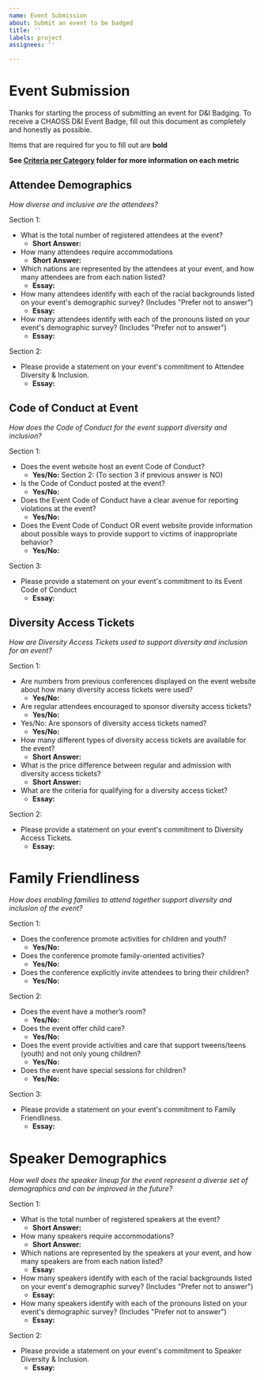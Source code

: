 ```yaml
---
name: Event Submission
about: Submit an event to be badged
title: ''
labels: project
assignees: ''

---
```


# Event Submission

Thanks for starting the process of submitting an event for D&I Badging. To receive a CHAOSS D&I Event Badge, fill out this document as completely and honestly as possible.

Items that are required for you to fill out are __bold__

**See [Criteria per Category](https://github.com/Nebrethar/Docs-Diversity-Inclusion-Badging/tree/master/Event/Criteria-per-Category) folder for more information on each metric**

## Attendee Demographics

_How diverse and inclusive are the attendees?_

Section 1:
  * What is the total number of registered attendees at the event?
    * __Short Answer:__ 
  * How many attendees require accommodations
    * __Short Answer:__ 
  * Which nations are represented by the attendees at your event, and how many attendees are from each nation listed?
    * __Essay:__ 
  * How many attendees identify with each of the racial backgrounds listed on your event's demographic survey? (Includes "Prefer not to answer")
    * __Essay:__ 
  * How many attendees identify with each of the pronouns listed on your event's demographic survey? (Includes "Prefer not to answer")
    * __Essay:__ 
  
Section 2:
* Please provide a statement on your event's commitment to Attendee Diversity & Inclusion.
  * __Essay:__ 

## Code of Conduct at Event

_How does the Code of Conduct for the event support diversity and inclusion?_

Section 1:
  * Does the event website host an event Code of Conduct?
    * __Yes/No:__ 
  Section 2: (To section 3 if previous answer is NO)
  * Is the Code of Conduct posted at the event?
    * __Yes/No:__ 
  * Does the Event Code of Conduct have a clear avenue for reporting violations at the event?
    * __Yes/No:__ 
  * Does the Event Code of Conduct OR event website provide information about possible ways to provide support to victims of inappropriate behavior?
    * __Yes/No:__ 
    
Section 3:
  * Please provide a statement on your event's commitment to its Event Code of Conduct
    * __Essay:__

## Diversity Access Tickets

_How are Diversity Access Tickets used to support diversity and inclusion for an event?_

Section 1:
  * Are numbers from previous conferences displayed on the event website about how many diversity access tickets were used?
    * __Yes/No:__
  * Are regular attendees encouraged to sponsor diversity access tickets?
    * __Yes/No:__
  * Yes/No: Are sponsors of diversity access tickets named?
    * __Yes/No:__
  * How many different types of diversity access tickets are available for the event?
    * __Short Answer:__ 
  * What is the price difference between regular and admission with diversity access tickets?
    * __Short Answer:__ 
  * What are the criteria for qualifying for a diversity access ticket?
    * __Essay:__ 
    
Section 2: 
  * Please provide a statement on your event's commitment to Diversity Access Tickets.
    * __Essay:__ 

# Family Friendliness

_How does enabling families to attend together support diversity and inclusion of the event?_

Section 1:
  * Does the conference promote activities for children and youth?
    * __Yes/No:__
  * Does the conference promote family-oriented activities?
    * __Yes/No:__
  * Does the conference explicitly invite attendees to bring their children?
    * __Yes/No:__
    
  Section 2:
  * Does the event have a mother’s room?
    * __Yes/No:__
  * Does the event offer child care?
    * __Yes/No:__
  * Does the event provide activities and care that support tweens/teens (youth) and not only young children?
    * __Yes/No:__
  * Does the event have special sessions for children?
    * __Yes/No:__
    
Section 3:
  * Please provide a statement on your event's commitment to Family Friendliness.
    * __Essay:__

# Speaker Demographics

_How well does the speaker lineup for the event represent a diverse set of demographics and can be improved in the future?_

Section 1:
* What is the total number of registered speakers at the event?
    * __Short Answer:__ 
* How many speakers require accommodations?
    * __Short Answer:__ 
* Which nations are represented by the speakers at your event, and how many speakers are from each nation listed?
    * __Essay:__
* How many speakers identify with each of the racial backgrounds listed on your event's demographic survey? (Includes "Prefer not to answer")
    * __Essay:__
* How many speakers identify with each of the pronouns listed on your event's demographic survey? (Includes "Prefer not to answer")
    * __Essay:__

Section 2:
* Please provide a statement on your event's commitment to Speaker Diversity & Inclusion.
    * __Essay:__
